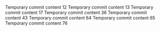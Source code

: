Temporary commit content 12
Temporary commit content 13
Temporary commit content 17
Temporary commit content 36
Temporary commit content 43
Temporary commit content 64
Temporary commit content 65
Temporary commit content 76
